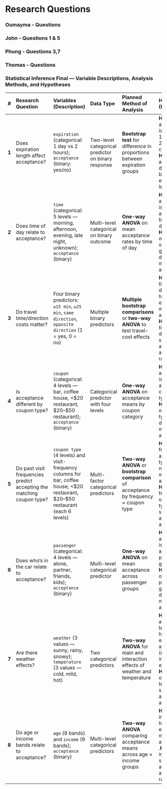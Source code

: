 # Research Questions

### Oumayma - Questions

### John - Questions 1 & 5

### Phung - Questions 3,7

### Thomas - Questions

### Statistical Inference Final — Variable Descriptions, Analysis Methods, and Hypotheses

| **\#** | **Research Question** | **Variables (Description)** | **Data Type** | **Planned Method of Analysis** | **Hypotheses (H₀ / Hₐ)** |
|:----------:|:-----------|:-----------|:-----------|:-----------|:-----------|
| **1** | Does expiration length affect acceptance? | `expiration` (categorical: 1 day vs 2 hours); `acceptance` (binary: yes/no) | Two-level categorical predictor on binary response | **Bootstrap test** for difference in proportions between expiration groups | **H₀:** Mean acceptance is equal for 1-day and 2-hour coupons.<br>**Hₐ:** Mean acceptance differs between expiration lengths. |
| **2** | Does time of day relate to acceptance? | `time` (categorical: 5 levels — morning, afternoon, evening, late night, unknown); `acceptance` (binary) | Multi-level categorical on binary outcome | **One-way ANOVA** on mean acceptance rates by time of day | **H₀:** Mean acceptance is the same across all times of day.<br>**Hₐ:** At least one time-of-day group has a different mean acceptance. |
| **3** | Do travel time/direction costs matter? | Four binary predictors: `≥15 min`, `≥25 min`, `same direction`, `opposite direction` (1 = yes, 0 = no) | Multiple binary predictors | **Multiple bootstrap comparisons** or **two-way ANOVA** to test travel-cost effects | **H₀:** Travel time and direction have no effect on mean acceptance.<br>**Hₐ:** Travel time or direction significantly affect acceptance rates. |
| **4** | Is acceptance different by coupon type? | `coupon` (categorical: 4 levels — bar, coffee house, \<\$20 restaurant, \$20–\$50 restaurant); `acceptance` (binary) | Categorical predictor with four levels | **One-way ANOVA** on acceptance means by coupon category | **H₀:** Mean acceptance is equal across all coupon types.<br>**Hₐ:** At least one coupon type has a different mean acceptance. |
| **5** | Do past visit frequencies predict accepting the matching coupon type? | `coupon type` (4 levels) and visit-frequency columns for bar, coffee house, \<\$20 restaurant, \$20–\$50 restaurant (each 6 levels) | Multi-factor categorical predictors | **Two-way ANOVA** or **bootstrap comparison** of acceptance by frequency × coupon type | **H₀:** Visit frequency and coupon type have no effect on mean acceptance.<br>**Hₐ:** Visit frequency or coupon type significantly affect acceptance. |
| **6** | Does who’s in the car relate to acceptance? | `passenger` (categorical: 4 levels — alone, partner, friends, kids); `acceptance` (binary) | Multi-level categorical predictor | **One-way ANOVA** on mean acceptance across passenger groups | **H₀:** Mean acceptance is equal across all passenger groups.<br>**Hₐ:** At least one passenger group has a different mean acceptance. |
| **7** | Are there weather effects? | `weather` (3 values — sunny, rainy, snowy); `temperature` (3 values — cold, mild, hot) | Two categorical predictors | **Two-way ANOVA** for main and interaction effects of weather and temperature | **H₀:** Weather and temperature have no effect on acceptance (no main or interaction effects).<br>**Hₐ:** Weather or temperature significantly affect acceptance. |
| **8** | Do age or income bands relate to acceptance? | `age` (8 bands) and `income` (9 bands); `acceptance` (binary) | Multi-level categorical predictors | **Two-way ANOVA** comparing acceptance means across age × income groups | **H₀:** Age and income have no effect on mean acceptance.<br>.**Hₐ:** Age or income significantly affect acceptance rates. |
